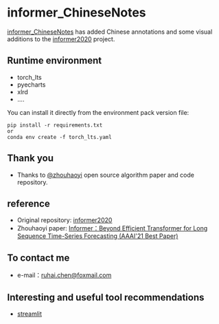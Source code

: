 # informer_ChineseNotes

[informer_ChineseNotes](https://github.com/chenruhai/informer_ChineseNotes) has added Chinese annotations and some visual additions to the [informer2020](https://github.com/zhouhaoyi/Informer2020) project.


## Runtime environment
* torch_lts
* pyecharts
* xlrd
* ....

You can install it directly from the environment pack version file:
```
pip install -r requirements.txt
or
conda env create -f torch_lts.yaml
```

## Thank you
* Thanks to [@zhouhaoyi](https://github.com/zhouhaoyi) open source algorithm paper and code repository.


## reference
* Original repository: [informer2020](https://github.com/zhouhaoyi/Informer2020)
* Zhouhaoyi paper: [Informer：Beyond Efficient Transformer for Long Sequence Time-Series Forecasting (AAAI'21 Best Paper)](https://arxiv.org/abs/2012.07436)


## To contact me
* e-mail：ruhai.chen@foxmail.com

## Interesting and useful tool recommendations
* [streamlit](https://awesome-streamlit.org/)
